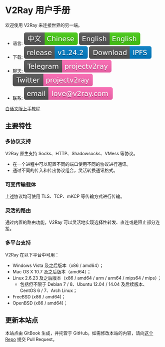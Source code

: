 # V2Ray 用户手册

欢迎使用 V2Ray 来连接世界的另一端。

* 语言: ![Chinese](resources/chinese.svg) [![English](resources/english.svg)](https://www.v2ray.com/en/)
* 下载: [![GitHub release](resources/github-release.svg)](https://github.com/v2ray/v2ray-core/releases/latest) [![IPFS](/resources/ipfs.svg)](https://ipfs.io/ipns/QmdtMuAhEUPFX9NQiGhRj2zhS1oEA76SXNDnZRHqivjMwR)
* 聊天: [![Telegram](resources/telegram.svg)](https://telegram.me/projectv2ray) [![Twitter](resources/twitter.svg)](https://twitter.com/projectv2ray)
* 联系: [![Email](resources/email.svg)](chapter_00/pgp.md)

[白话文版上手教程](https://toutyrater.github.io)

## 主要特性

### 多协议支持

V2Ray 原生支持 Socks、HTTP、Shadowsocks、VMess 等协议。

* 在一个进程中可以配置不同的端口使用不同的协议进行通讯。
* 通过不同的传入和传出协议组合，灵活转换通讯格式。

### 可变传输载体

上述协议均可使用 TLS、TCP、mKCP 等传输方式进行传输。

### 灵活的路由

通过内置的路由功能，V2Ray 可以灵活地实现选择性转发、直连或是阻止部分连接。

### 多平台支持

V2Ray 在以下平台中可用：

* Windows Vista 及之后版本（x86 / amd64）；
* Mac OS X 10.7 及之后版本（amd64）；
* Linux 2.6.23 及之后版本（x86 / amd64 / arm / arm64 / mips64 / mips）；
  * 包括但不限于 Debian 7 / 8、Ubuntu 12.04 / 14.04 及后续版本、CentOS 6 / 7、Arch Linux；
* FreeBSD (x86 / amd64)；
* OpenBSD (x86 / amd64)；

## 更新本站点

本站点由 GitBook 生成，并托管于 GitHub。如需修改本站的内容，请向[这个 Repo](https://github.com/v2ray/manual) 提交 Pull Request。
